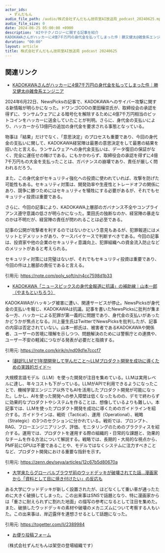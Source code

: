 ```yaml
---
actor_ids:
  - ずんだもん
audio_file_path: /audio/株式会社ずんだもん技術室AI放送局_podcast_20240625.mp3
audio_file_size: 0
date: 2024-06-25 05:00:00 +0900
description: 'AIやテクノロジーに関する記事を紹介  
KADOKAWAさんがハッカーに4億7千万円の身代金を払ってしまった件｜勝又健太@雑食系エンジニア、KADOKAWA「ニュースピックスの身代金報道に抗議」の補助線｜山本一郎（やまもといちろう）、[翻訳]LLMで1年間開発して学んだこと〜LLMプロダクト開発を成功に導くための実践的ガイド〜、大学来たらグローバルブラウザ前のウッドデッキが破壊されてた話…漫画家から「資料として目に焼き付けたい」の反応も、'
duration: "00:00"
layout: article
title: 株式会社ずんだもん技術室AI放送局 podcast 20240625
---
```


## 関連リンク


- [KADOKAWAさんがハッカーに4億7千万円の身代金を払ってしまった件｜勝又健太@雑食系エンジニア](https://note.com/poly_soft/n/n4cc7598d1b33)  

 
2024年6月22日、NewsPicksの記事で、KADOKAWAへのサイバー攻撃に関する新情報が明らかになった。ドワンゴCOOの栗田穣崇氏が、取締役会の承認を得ずに、ランサムウェアによる暗号化を解除するために4億7千万円相当のビットコインをハッカーに送金していたことが判明。さらに、身代金の支払いにより、ハッカーから13億円の追加の身代金を要求される事態となっている。

物事は「結果」だけでなく、「意思決定」のプロセスも重要であり、今回の身代金の支払いに関して、KADOKAWA経営陣は最悪の意思決定をして最悪の結果を招いたと言える。ランサムウェアへの身代金支払いは、データ復旧の保証がなく、完全に運任せの賭けである。にもかかわらず、取締役会の承認を得ずに4億7千万円もの大金を支払ったことは、ガバナンスの崩壊であり、責任が厳しく問われるだろう。

また、この身代金がセキュリティ強化への投資に使われていれば、攻撃を防げた可能性もある。セキュリティ対策は、開発効率や生産性とトレードオフの関係にあり、競争に勝つためにはセキュリティを犠牲にする必要があるが、それでもセキュリティ投資は重要である。

さらに、今回の記事により、KADOKAWA上層部のガバナンス不全やコンプライアンス遵守意識の低さが明らかになった。栗田氏の独断なのか、経営陣の暴走なのかは不明だが、経営陣の責任が問われることは必至である。

記事の公開が攻撃者を利するのではないかという意見もあるが、犯罪報道にはメリットとデメリットがあり、ケースバイケースで判断すべきである。今回の記事は、投資家や他の企業のセキュリティ意識向上、犯罪組織への資金流入防止などのメリットがあると考えられる。

セキュリティ対策には完璧はないが、それでもセキュリティ投資は重要であり、今回の件は上層部の責任であると言える。

引用元: https://note.com/poly_soft/n/n4cc7598d1b33


- [KADOKAWA「ニュースピックスの身代金報道に抗議」の補助線｜山本一郎（やまもといちろう）](https://note.com/kirik/n/nd09d1e7cccf7)  


KADOKAWAがハッキング被害に遭い、関連サービスが停止。NewsPicksが身代金の支払いを報じ、KADOKAWAは抗議。記事を書いたNewsPicksに批判が集まる一方、ハッカーによる犯罪が第一義的に問題であり、身代金の支払いがあったかどうかが焦点となる。川上量生氏はTwitterでNewsPicksを批判したが、記事の内容は否定されていない。山本一郎氏は、被害者であるKADOKAWAや関係者、ユーザーの苦境に理解を示しつつ、問題解決のためには警察庁との連携や、ユーザー不安の軽減につながる発表が必要だと指摘する。

引用元: https://note.com/kirik/n/nd09d1e7cccf7


- [[翻訳]LLMで1年間開発して学んだこと〜LLMプロダクト開発を成功に導くための実践的ガイド〜](https://zenn.dev/seya/articles/12c67b5d80670a)  

 大規模言語モデル（LLM）を使った開発が注目を集めている。LLMは実用レベルに達し、年々コストも下がっている。LLMがAPIで利用できるようになったことで、機械学習エンジニア以外でもAIを活用したプロダクト開発が可能になった。しかし、AIを使った開発への参入障壁は低くなったものの、デモで終わらずに効果的なプロダクトやシステムを作ることは、想像しているよりも難しい。本記事では、LLMを使ったプロダクト開発を成功に導くためのガイドラインを紹介する。ガイドラインは、戦術（Tactical）、運用（Operational）、戦略（Strategic）の3つのセクションに分かれている。戦術では、プロンプト、RAG、フローエンジニアリング、評価、モニタリングのためのプラクティスを紹介する。運用では、プロダクトを運用する際の組織的・日常的な課題と、効果的なチームを作る方法について解説する。戦略では、長期的・大局的な視点から、PMF前にGPUは不要であることや、モデルではなくシステムに注力すべきことなど、プロダクト開発における重要な指針を示す。

引用元: https://zenn.dev/seya/articles/12c67b5d80670a


- [大学来たらグローバルブラウザ前のウッドデッキが破壊されてた話…漫画家から「資料として目に焼き付けたい」の反応も](https://togetter.com/li/2389984)  

 ある大学にウッドデッキが新しく設置されたが、ほどなくして重い車が通ったために大きく破損してしまった。この出来事はSNSで話題となり、特に漫画家からは「重さに耐えられずに割れた地面」の描写の参考になるとして注目を集めた。また、破損したウッドデッキの素材や破壊のメカニズムについて考察する人もいた。この出来事は、岸辺露伴を連想させるとして話題になった。

引用元: https://togetter.com/li/2389984



- [お便り投稿フォーム](https://forms.gle/ffg4JTfqdiqK62qf9)

（株式会社ずんだもんは架空の登場組織です）
